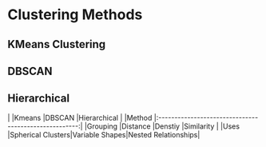 # Clustering Methods
## KMeans Clustering
## DBSCAN
## Hierarchical 
|         |Kmeans            |DBSCAN         |Hierarchical        |
|Method   |:-----------------------------------------------------:|
|Grouping |Distance          |Denstiy        |Similarity          |
|Uses     |Spherical Clusters|Variable Shapes|Nested Relationships|

